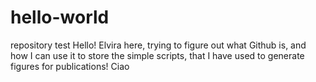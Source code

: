 # hello-world
repository test Hello! Elvira here, trying to figure out what Github is, and how I can use it to store the simple scripts, that I have used to generate figures for publications!
Ciao
